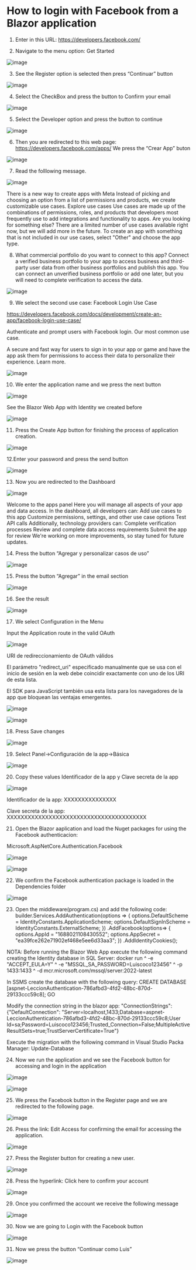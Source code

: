 # How to login with Facebook from a Blazor application

1. Enter in this URL: https://developers.facebook.com/

2. Navigate to the menu option: Get Started

![image](https://github.com/user-attachments/assets/a9f709ed-da33-4ca0-8242-44c08a888157)

3. See the Register option is selected then press “Continuar” button
 
![image](https://github.com/user-attachments/assets/d6330642-49a0-4419-a240-81732cda0140)

4. Select the CheckBox and press the button to Confirm your email

![image](https://github.com/user-attachments/assets/ead4aa2f-c8b0-4ffe-af18-f0a3adf3f8d3)

5. Select the Developer option and press the button to continue
 
![image](https://github.com/user-attachments/assets/dbd8d9f1-5bbc-46c7-8ad9-f48745726235)

6. Then you are redirected to this web page: https://developers.facebook.com/apps/
We press the “Crear App” buton

![image](https://github.com/user-attachments/assets/d6eadeb7-0578-4464-91ee-59f0f3059e06)
 
7. Read the folllowing message.

![image](https://github.com/user-attachments/assets/4bbfb162-5c0c-421a-8035-8591436f4191)
 
There is a new way to create apps with Meta
Instead of picking and choosing an option from a list of permissions and products, we create customizable use cases.
Explore use cases
Use cases are made up of the combinations of permissions, roles, and products that developers most frequently use to add integrations and functionality to apps.
Are you looking for something else?
There are a limited number of use cases available right now, but we will add more in the future.
To create an app with something that is not included in our use cases, select "Other" and choose the app type.

8. What commercial portfolio do you want to connect to this app?
Connect a verified business portfolio to your app to access business and third-party user data from other business portfolios and publish this app. You can connect an unverified business portfolio or add one later, but you will need to complete verification to access the data.

![image](https://github.com/user-attachments/assets/9e3ac541-faf4-4cd9-a28f-e35976dab4eb)
 
9. We select the second use case: Facebook Login Use Case

https://developers.facebook.com/docs/development/create-an-app/facebook-login-use-case/

Authenticate and prompt users with Facebook login. Our most common use case. 

A secure and fast way for users to sign in to your app or game and have the app ask them for permissions to access their data to personalize their experience. Learn more.

![image](https://github.com/user-attachments/assets/f161754d-6634-4ecf-848b-701993200e80)

10. We enter the application name and we press the next button

![image](https://github.com/user-attachments/assets/78d12570-4fc4-4a02-8a49-f665edad7a08)
 
See the Blazor Web App with Identity we created before

![image](https://github.com/user-attachments/assets/df480cee-d02c-4555-aaa6-4b2d2dabcfd8)

11. Press the Create App button for finishing the process of application creation.

![image](https://github.com/user-attachments/assets/b243bffd-ee24-40af-9de8-9ab9076325ad)
 
12.Enter your password and press the send button

![image](https://github.com/user-attachments/assets/c04426f6-cce8-434e-b49b-481152ae0826)

13. Now you are redirected to the Dashboard

![image](https://github.com/user-attachments/assets/e9845ecf-7b7d-45bd-ab4b-ca71365833dd)

Welcome to the apps panel
Here you will manage all aspects of your app and data access.
In the dashboard, all developers can:
Add use cases to this app
Customize permissions, settings, and other use case options
Test API calls
Additionally, technology providers can:
Complete verification processes
Review and complete data access requirements
Submit the app for review
We're working on more improvements, so stay tuned for future updates.

14. Press the button “Agregar y personalizar casos de uso”

![image](https://github.com/user-attachments/assets/2a6e6182-cb7e-478a-afd3-436f41ab3c6e)

15. Press the button “Agregar” in the email section

![image](https://github.com/user-attachments/assets/f119fde1-55d3-4cbd-a3dc-b975f57d11be)

16. See the result

![image](https://github.com/user-attachments/assets/f7342f8c-9276-4101-8723-ff477b1fcc95)

17. We select Configuration in the Menu

Input the Application route in the valid OAuth 

![image](https://github.com/user-attachments/assets/39523ba4-892d-4767-82a5-da8799882ecf)

URI de redireccionamiento de OAuth válidos

El parámetro "redirect_uri" especificado manualmente que se usa con el inicio de sesión en la web debe coincidir exactamente con uno de los URI de esta lista.

El SDK para JavaScript también usa esta lista para los navegadores de la app que bloquean las ventajas emergentes.

![image](https://github.com/user-attachments/assets/f3e2eee4-0846-4f93-841b-fdc63a2152a4)

![image](https://github.com/user-attachments/assets/1435b445-c25a-4dcd-9da5-759467ae9f00)

18. Press Save changes

![image](https://github.com/user-attachments/assets/b23b42f9-8a9a-4673-9308-8e078ee721c7)

 19. Select Panel->Configuración de la app->Básica

![image](https://github.com/user-attachments/assets/0c4aedbd-9d9a-41a4-b8db-86b363dcd00f)

20. Copy these values Identificador de la app y Clave secreta de la app

![image](https://github.com/user-attachments/assets/32b99d38-9a9c-4864-bfe7-63d0d1ac17de)

Identificador de la app: XXXXXXXXXXXXXXX

Clave secreta de la app: XXXXXXXXXXXXXXXXXXXXXXXXXXXXXXXXXXXXXXXX

21. Open the Blazor aaplication and load the Nuget packages for using the Facebook authenticacion:

Microsoft.AspNetCore.Authentication.Facebook

![image](https://github.com/user-attachments/assets/f24dac67-502c-4ae7-bad1-a664e0b59a01)

![image](https://github.com/user-attachments/assets/9bd7b2eb-9cc1-48ca-914b-14617bb1ecd7)

22. We confirm the Facebook authentication package is loaded in the Dependencies folder

![image](https://github.com/user-attachments/assets/3a8b0164-e208-4096-a00c-6b7f2e75cd95)

23. Open the middleware(program.cs) and add the following code: 
builder.Services.AddAuthentication(options =>
    {
        options.DefaultScheme = IdentityConstants.ApplicationScheme;
        options.DefaultSignInScheme = IdentityConstants.ExternalScheme;
    })
    .AddFacebook(options=>
    {
        options.AppId = "1688021108430552";
        options.AppSecret = "ea39fce262e71902ef468e5ee6d33aa3"; 
    })
    .AddIdentityCookies();

NOTA:  Before running the Blazor Web App execute the following command creating the Identity database in SQL Server:
docker run ^  -e "ACCEPT_EULA=Y" ^  -e "MSSQL_SA_PASSWORD=Luiscoco123456" ^  -p 1433:1433 ^  -d mcr.microsoft.com/mssql/server:2022-latest

In SSMS create the database with the following query:
CREATE DATABASE [aspnet-LeccionAuthentication-786afbd3-4fd2-48bc-870d-29133ccc59c8];
GO

Modify the connection string in the blazor app:
"ConnectionStrings": {"DefaultConnection": "Server=localhost,1433;Database=aspnet-LeccionAuthentication-786afbd3-4fd2-48bc-870d-29133ccc59c8;User Id=sa;Password=Luiscoco123456;Trusted_Connection=False;MultipleActiveResultSets=true;TrustServerCertificate=True"}

Execute the migration with the following command in Visual Studio Packa Manager: Update-Database

24. Now we run the application and we see the Facebook button for accessing and login in the application

![image](https://github.com/user-attachments/assets/0118085e-1d78-4d51-98fd-feb9d7293e95)

![image](https://github.com/user-attachments/assets/41f930af-4552-4445-a071-e47db55d5aac)

25. We press the Facebook button in the Register page and we are redirected to the following page. 

![image](https://github.com/user-attachments/assets/697c31e2-b7ec-4ee8-92e2-3e9085a801bd)

26. Press the link: Edit Access for confirming the email for accessing the application.

![image](https://github.com/user-attachments/assets/562087e9-ccad-4917-ab55-162f5849ab72)

27. Press the Register button for creating a new user.

![image](https://github.com/user-attachments/assets/82bc20a0-ad97-4fa6-8dab-b16b2502bffd)

28. Press the hyperlink: Click here to confirm your account

![image](https://github.com/user-attachments/assets/be0838a8-218f-44c1-8965-4f942d1c3b25)

29. Once you confirmed the account we receive the following message

![image](https://github.com/user-attachments/assets/aaa318aa-0f7a-4ee0-8040-7b0823e32797)

30. Now we are going to Login with the Facebook button

![image](https://github.com/user-attachments/assets/cd8dc148-e083-4635-b0c3-294d2aa7012a)

31. Now we press the button “Continuar como Luis”

![image](https://github.com/user-attachments/assets/9799a853-4a5a-4469-83ca-bbf5cccbdbb1)













